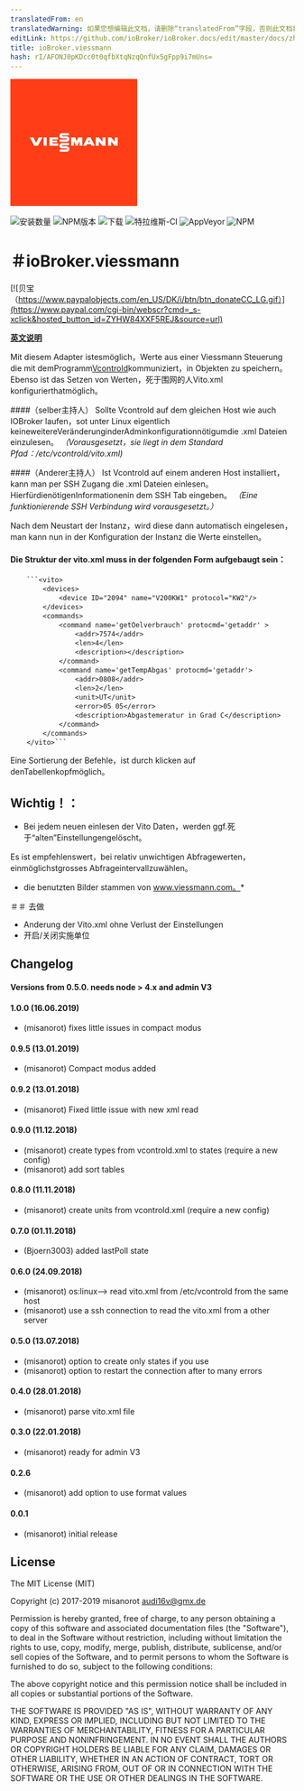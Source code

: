 ```yaml
---
translatedFrom: en
translatedWarning: 如果您想编辑此文档，请删除“translatedFrom”字段，否则此文档将再次自动翻译
editLink: https://github.com/ioBroker/ioBroker.docs/edit/master/docs/zh-cn/adapterref/iobroker.viessmann/README.md
title: ioBroker.viessmann
hash: rI/AFONJ0pKDcc0t0qfbXtqNzqQnfUx5gFpp9i7mUns=
---
```

![商标](../../../en/adapterref/iobroker.viessmann/admin/viessmann.png)

![安装数量](http://iobroker.live/badges/viessmann-stable.svg)
![NPM版本](http://img.shields.io/npm/v/iobroker.viessmann.svg)
![下载](https://img.shields.io/npm/dm/iobroker.viessmann.svg)
![特拉维斯-CI](http://img.shields.io/travis/misanorot/ioBroker.viessmann/master.svg)
![AppVeyor](https://ci.appveyor.com/api/projects/status/github/misanorot/ioBroker.viessmann?branch=master&svg=true)
![NPM](https://nodei.co/npm/iobroker.viessmann.png?downloads=true)

＃ioBroker.viessmann
=================

[![贝宝（https://www.paypalobjects.com/en_US/DK/i/btn/btn_donateCC_LG.gif）](https://www.paypal.com/cgi-bin/webscr?cmd=_s-xclick&hosted_button_id=ZYHW84XXF5REJ&source=url)

**[英文说明](https://github.com/misanorot/ioBroker.viessmann/blob/master/lib/Readme_en.md)**

Mit diesem Adapter istesmöglich，Werte aus einer Viessmann Steuerung die mit demProgramm[Vcontrold](https://github.com/openv/vcontrold)kommuniziert，in Objekten zu speichern。
Ebenso ist das Setzen von Werten，死于围网的人Vito.xml konfigurierthatmöglich。

####（selber主持人）
Sollte Vcontrold auf dem gleichen Host wie auch IOBroker laufen，sot unter Linux eigentlich keineweitereVeränderunginderAdminkonfigurationnötigumdie .xml Dateien einzulesen。
*（Vorausgesetzt，sie liegt in dem Standard Pfad：/etc/vcontrold/vito.xml)*

####（Anderer主持人）
Ist Vcontrold auf einem anderen Host installiert，kann man per SSH Zugang die .xml Dateien einlesen。
HierfürdienötigenInformationenin dem SSH Tab eingeben。
*（Eine funktionierende SSH Verbindung wird vorausgesetzt。）*

Nach dem Neustart der Instanz，wird diese dann automatisch eingelesen，man kann nun in der Konfiguration der Instanz die Werte einstellen。

#### Die Struktur der vito.xml muss in der folgenden Form aufgebaugt sein：
		```<vito>
			<devices>
				<device ID="2094" name="V200KW1" protocol="KW2"/>
			</devices>
			<commands>
				<command name='getOelverbrauch' protocmd='getaddr' >
					<addr>7574</addr>
					<len>4</len>
					<description></description>
				</command>
				<command name='getTempAbgas' protocmd='getaddr'>
					<addr>0808</addr>
					<len>2</len>
					<unit>UT</unit>
					<error>05 05</error>
					<description>Abgastemeratur in Grad C</description>
				</command>
			</commands>
		</vito>```

Eine Sortierung der Befehle，ist durch klicken auf denTabellenkopfmöglich。

## Wichtig！：
 -  Bei jedem neuen einlesen der Vito Daten，werden ggf.死于“alten”Einstellungengelöscht。

Es ist empfehlenswert，bei relativ unwichtigen Abfragewerten，einmöglichstgrosses Abfrageintervallzuwählen。

* die benutzten Bilder stammen von www.viessmann.com。*

＃＃ 去做
 -  Anderung der Vito.xml ohne Verlust der Einstellungen
 - 开启/关闭实施单位

## Changelog
#### Versions from 0.5.0. needs node > 4.x and admin V3

#### 1.0.0 (16.06.2019)
* (misanorot) fixes little issues in compact modus

#### 0.9.5 (13.01.2019)
* (misanorot) Compact modus added

#### 0.9.2 (13.01.2018)
* (misanorot) Fixed little issue with new xml read

#### 0.9.0 (11.12.2018)
* (misanorot) create types from vcontrold.xml to states (require a new config)
* (misanorot) add sort tables

#### 0.8.0 (11.11.2018)
* (misanorot) create units from vcontrold.xml (require a new config)

#### 0.7.0 (01.11.2018)
* (Bjoern3003) added lastPoll state

#### 0.6.0 (24.09.2018)
* (misanorot) os:linux--> read vito.xml from /etc/vcontrold from the same host
* (misanorot) use a ssh connection to read the vito.xml from a other server

#### 0.5.0 (13.07.2018)
* (misanorot) option to create only states if you use
* (misanorot) option to restart the connection after to many errors

#### 0.4.0 (28.01.2018)
* (misanorot) parse vito.xml file

#### 0.3.0 (22.01.2018)
* (misanorot) ready for admin V3

#### 0.2.6
* (misanorot) add option to use format values

#### 0.0.1
* (misanorot) initial release

## License

The MIT License (MIT)

Copyright (c) 2017-2019 misanorot <audi16v@gmx.de>

Permission is hereby granted, free of charge, to any person obtaining a copy
of this software and associated documentation files (the "Software"), to deal
in the Software without restriction, including without limitation the rights
to use, copy, modify, merge, publish, distribute, sublicense, and/or sell
copies of the Software, and to permit persons to whom the Software is
furnished to do so, subject to the following conditions:

The above copyright notice and this permission notice shall be included in
all copies or substantial portions of the Software.

THE SOFTWARE IS PROVIDED "AS IS", WITHOUT WARRANTY OF ANY KIND, EXPRESS OR
IMPLIED, INCLUDING BUT NOT LIMITED TO THE WARRANTIES OF MERCHANTABILITY,
FITNESS FOR A PARTICULAR PURPOSE AND NONINFRINGEMENT. IN NO EVENT SHALL THE
AUTHORS OR COPYRIGHT HOLDERS BE LIABLE FOR ANY CLAIM, DAMAGES OR OTHER
LIABILITY, WHETHER IN AN ACTION OF CONTRACT, TORT OR OTHERWISE, ARISING FROM,
OUT OF OR IN CONNECTION WITH THE SOFTWARE OR THE USE OR OTHER DEALINGS IN
THE SOFTWARE.